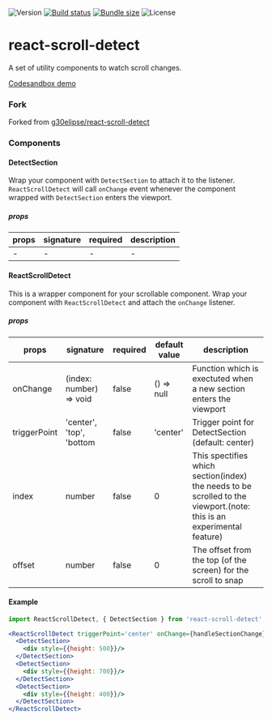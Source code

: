![Version](https://img.shields.io/npm/v/@chris221/react-scroll-detect)
[![Build status](https://ci.appveyor.com/api/projects/status/7nuk7aqsi6nq7c5l?svg=true)](https://ci.appveyor.com/project/Chris221/react-scroll-detect)
[![Bundle size](https://img.shields.io/bundlephobia/minzip/@chris221/react-scroll-detect)](https://bundlephobia.com/package/@chris221/react-scroll-detect)
![License](https://img.shields.io/npm/l/@chris221/react-scroll-detect)


# react-scroll-detect
A set of utility components to watch scroll changes.

[Codesandbox demo](https://codesandbox.io/s/inspiring-goldwasser-5k13y?fontsize=14&hidenavigation=1&theme=dark)

### Fork

Forked from [g30elipse/react-scroll-detect](https://github.com/g30elipse/react-scroll-detect)

### Components


#### DetectSection
Wrap your component with `DetectSection` to attach it to the listener. `ReactScrollDetect` will call `onChange` 
event whenever the component wrapped with `DetectSection` enters the viewport.

##### props
| props    | signature               | required       | description |
|------    | --------------         | ----           | ----------- |
| - | - | - | - |


#### ReactScrollDetect
This is a wrapper component for your scrollable component. Wrap your component with `ReactScrollDetect` and attach the `onChange` listener.

##### props
| props    | signature               | required   | default value     | description |
|------    | --------------         | ----        | -----------       | -------- |
| onChange | (index: number) => void | false      | () => null        | Function which is exectuted when a new section enters the viewport |
| triggerPoint | 'center', 'top', 'bottom | false | 'center'        | Trigger point for DetectSection (default: center) |
| index    | number                  | false      | 0    | This spectifies which section(index) the needs to be scrolled to the viewport.(note: this is an experimental feature)  |
| offset    | number                  | false      |0     |The offset from the top (of the screen) for the scroll to snap |


#### Example
```typescript
import ReactScrollDetect, { DetectSection } from 'react-scroll-detect';
```

```jsx
<ReactScrollDetect triggerPoint='center' onChange={handleSectionChange}>
  <DetectSection>
    <div style={{height: 500}}/>
  </DetectSection>
  <DetectSection>
    <div style={{height: 700}}/>
  </DetectSection>
  <DetectSection>
    <div style={{height: 400}}/>
  </DetectSection>
</ReactScrollDetect>
```
